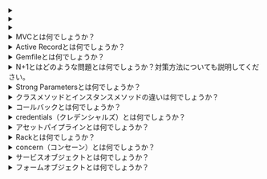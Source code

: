 <details>
<summary></summary>

</details>
<details>
<summary></summary>

</details>
<details>
<summary></summary>

</details>
<details>
<summary>MVCとは何でしょうか？</summary>
アプリケーションの設計のモデルの一つです。MVCとはモデル、ビュー、コントローラーの3つの略称です。MVCのフローはコントローラーがユーザーからのリクエストを受け取り、モデルがデータベースからデータをコントローラーに渡しそのデータをもとにビューで表示されるような仕組みになっております。メリットは保守性、再利用性、テストが容易というのがあります。
</details>
<details>
<summary>Active Recordとは何でしょうか？</summary>
ruby on railsが提供するオブジェクトリレーショナルマッピングと言われるライブラリです。モデルで使用される仕組みで、データベース操作をRubyのオブジェクトとして扱えるようになりSQLを書かずにデータベース操作をオブジェクト指向で行えるようになります。
</details>
<details>
<summary>Gemfileとは何でしょうか？</summary>
Railsのアプリケーション内で利用するgemの依存関係を指定し、それらを一覧で管理できるものです。
</details>
<details>
<summary>N+1とはどのような問題とは何でしょうか？対策方法についても説明してください。</summary>
N+1問題は、関連レコードを効率的に取得できていないために、無駄なクエリが多く発行される問題です。対策方法の例としてはincludesなどのメソッドを用いて関連付けを予め指定することによって、クエリの読み込み回数を最小限にすることです。
</details>
<details>
<summary>Strong Parametersとは何でしょうか？</summary>
Ruby on Railsでリクエストパラメータを安全に扱うための仕組みです。特に、ユーザーからの入力（フォームデータなど）をそのままモデルに渡すと、悪意のあるユーザーがパラメータの変更する可能性があります。これを防ぐために、Strong Parametersでは、許可されたパラメータだけを明示的に指定し、それ以外のパラメータは無視するようにします。
</details>
<details>
<summary>クラスメソッドとインスタンスメソッドの違いは何でしょうか？</summary>
クラスメソッドはクラス自体に関連する処理に使い、インスタンスを作成せずに呼び出せます。インスタンスメソッドはインスタンスに関連する処理に使い、インスタンスを作成してから呼び出します。インスタンスとは個人の状態を表すためのもととなる工場。
</details>
<details>
<summary>コールバックとは何でしょうか？</summary>
コールバックは、Railsアプリケーションで特定のイベントが発生した際に自動的に呼び出されるメソッドであり、データベースのレコードが作成、更新、削除などのプロセスの際に処理を追加するために使用されます。
</details>
<details>
<summary>credentials（クレデンシャルズ）とは何でしょうか？</summary>
credentials（クレデンシャルズ）は、Ruby on Railsにおいてアプリケーションの機密情報や設定を安全に管理するための仕組みです。APIキーやデータベースのパスワード、サードパーティサービスの認証情報など、外部に漏れてはいけない情報を暗号化して保存します。
</details>
<details>
<summary>アセットパイプラインとは何でしょうか？</summary>
アセットパイプラインとは、JavaScriptやCSSを圧縮/連結するためのフレームワークです。アセットパイプラインにより連結することによって、Webページをレンダリングするためのリクエストを減らすことができます。
</details>
<details>
<summary>Rackとは何でしょうか？</summary>
RackはRubyでWebサーバーを立ち上げるためのインターフェースである。また、指定したファイルを独自のRuby DSLとして読み込み、DSLで指定した様々なミドルウェア、アプリケーションを組み合わせてWebサーバを立ち上げることができるrackupというコマンドを提供するライブラリである。
</details>
<details>
<summary>concern（コンセーン）とは何でしょうか？</summary>
同じ機能を複数のモデルやコントローラーで利用する場合にモジュールとして再利用を目的とした機能です。concernを利用することによりロジックをモデルやコントローラと分けて定義できコードを簡潔に保てることができます。
</details>

<details>
<summary>サービスオブジェクトとは何でしょうか？</summary>
ControllerまたはModelの処理が肥大化したロジックを独立したオブジェクトとして定義するデザインパターンです。明確なルールが存在しない為運用等が難しいと認識しております。
</details>
<details>
<summary>フォームオブジェクトとは何でしょうか？</summary>
フォームオブジェクトは、一つのフォームで複数のモデルを操作したい場合、モデルに依存しないデータを処理する際に便利なデザインパターンです。Formオブジェクトを作成することで責務の分離（モデルやコントローラーにフォームの処理が混在しなくなる）ができ、フォームに関する記述が一箇所にまとまるので非常に読みやすいです。
</details>
